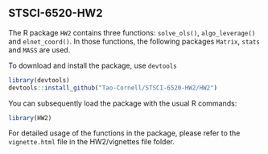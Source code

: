 ## STSCI-6520-HW2
The R package `HW2` contains three functions: `solve_ols()`, `algo_leverage()` and `elnet_coord()`. In those functions, the following packages `Matrix`, `stats` and `MASS` are used.

To download and install the package, use `devtools`

```r
library(devtools)
devtools::install_github("Tao-Cornell/STSCI-6520-HW2/HW2")
```

You can subsequently load the package with the usual R commands:

```r
library(HW2)
```
For detailed usage of the functions in the package, please refer to the `vignette.html` file in the HW2/vignettes file folder.
